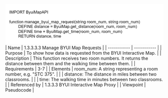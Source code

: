 ![1.3.3.3.3 Manage BYUI Map Requests](TeamOneFiles/1.3.3.3.3%20Manage%20BYUI%20Map%20Requests.svg)
<br>
| Name | 1.3.3.3.3 Manage BYUI Map Requests |
| ----------- | ----------- |
| Purpose | To show how data is requested from the BYUI Interactive Map. |
| Description | This function receives two room numbers. It returns the distance between them and the walking time between them. |
| Requirements | 3-7 |
| Elements | room_num: A string representing a room number, e.g. "STC 375". |
|  | distance: The distance in miles between two classrooms. |
|  | time: The walking time in minutes between two classrooms. |
| Referenced by | 1.3.3.3 BYUI Interactive Map Proxy |
| Viewpoint | Pseudocode |